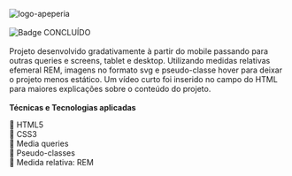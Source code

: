 ![logo-apeperia](https://user-images.githubusercontent.com/105376835/200858610-8c38a6f1-62cd-4bbe-99ca-c0422eefd2f9.svg)
<br>
<br>
![Badge CONCLUÍDO](http://img.shields.io/static/v1?label=STATUS&message=%20CONCLUÍDO&color=GREEN&style=for-the-badge)
<br>
<br>
Projeto desenvolvido gradativamente à partir do mobile passando para outras queries e screens, tablet e desktop.
Utilizando medidas relativas efemeral REM, imagens no formato svg e pseudo-classe hover para deixar o projeto menos estático.
Um vídeo curto foi inserido no campo do HTML para maiores explicações sobre o conteúdo do projeto.
<br>
<br>
<strong>Técnicas e Tecnologias aplicadas</strong>

:hammer: HTML5
<br>
:hammer: CSS3
<br>
:hammer: Media queries
<br>
:hammer: Pseudo-classes
<br>
:hammer: Medida relativa: REM 


